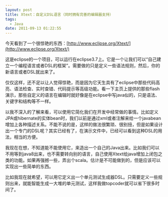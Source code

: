 ```yaml
---
layout: post
title: Xtext：自定义DSL语言（同时拥有完善的编辑器支持）
tags:
  - Java
date: 2011-09-13 01:22:55
---
```


今天看到了一个很惊艳的东西：[http://www.eclipse.org/Xtext/](http://www.eclipse.org/Xtext/)
<p>这是eclipse的一个项目，可以运行在eclipse3.7上。它是一个让我们可以“自己建立一个编程语言或者DSL的框架”。需要做的只是定义一些语法规则，然后，你的新语言或者DSL就出来了。
<p>仅仅这样，还不足以让人觉得惊艳，而是因为它天生具有了eclipse中那些代码高亮、语法检查、实时查错、代码提示等高级功能。看一下主页上提供的那些flash演示，那些自定义的语言在编辑时就好像是在eclipse中写java似的，只是语法、关键字和结构等不一样。
<p>以我不深入的了解来看，可以使用它简化我们在开发中经常做的事情。比如定义JPA或hibernate的实体bean时，我们以前是通过xml或者注解来给一个javabean增加上各种描述关系。不能不说的是，这样的做法很繁琐、很别扭，但是如果设计出一个专门的DSL呢？其实已经有了，在演示文件中，已经可以看到这种DSL的用法，相当的方便。
<p>我现在在想，不知道能不能使用它，来造出一个自己的Java出来。比如我们可以不用等到java8出来，也不需要转向别的语言，自己使用Xtext给java增加上闭包之类的功能。如果再强撼一些，弄出个scala。估计是不可能做到的，但是应该可以实现出一些简单的东西。
<p>比如我现在就希望，可以用它定义出一个单元测试生成器DSL。只需要定义一些规则出来，就能智能生成一大堆的单元测试，这样我做topcoder就可以省下很多时间了。